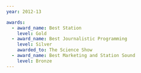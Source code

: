 ```yaml
---
year: 2012-13

awards:
  - award_name: Best Station
    level: Gold
  - award_name: Best Journalistic Programming
    level: Silver
    awarded_to: The Science Show
  - award_name: Best Marketing and Station Sound
    level: Bronze
---
```

